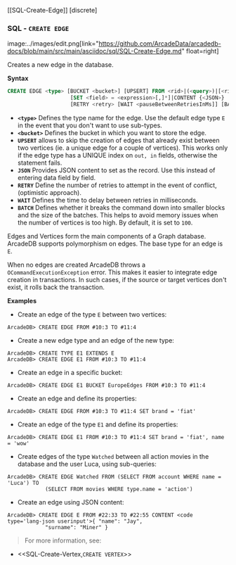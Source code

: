 
[[SQL-Create-Edge]]
[discrete]
### SQL - `CREATE EDGE` 
image:../images/edit.png[link="https://github.com/ArcadeData/arcadedb-docs/blob/main/src/main/asciidoc/sql/SQL-Create-Edge.md" float=right]

Creates a new edge in the database.

**Syntax**

```sql
CREATE EDGE <type> [BUCKET <bucket>] [UPSERT] FROM <rid>|(<query>)|[<rid>]* TO <rid>|(<query>)|[<rid>]*
                    [SET <field> = <expression>[,]*]|CONTENT {<JSON>}
                    [RETRY <retry> [WAIT <pauseBetweenRetriesInMs]] [BATCH <batch-size>]
```

- **`<type>`** Defines the type name for the edge.  Use the default edge type `E` in the event that you don't want to use sub-types.
- **`<bucket>`** Defines the bucket in which you want to store the edge.
- **`UPSERT`** allows to skip the creation of edges that already exist between two vertices (ie. a unique edge for a couple of vertices). This works only if the edge type has a UNIQUE index on `out, in` fields, otherwise the statement fails.
- **`JSON`** Provides JSON content to set as the record.  Use this instead of entering data field by field.
- **`RETRY`** Define the number of retries to attempt in the event of conflict, (optimistic approach).
- **`WAIT`** Defines the time to delay between retries in milliseconds.
- **`BATCH`** Defines whether it breaks the command down into smaller blocks and the size of the batches.  This helps to avoid memory issues when the number of vertices is too high.  By default, it is set to `100`.

Edges and Vertices form the main components of a Graph database.  ArcadeDB supports polymorphism on edges.  The base type for an edge is `E`. 

When no edges are created ArcadeDB throws a `OCommandExecutionException` error.  This makes it easier to integrate edge creation in transactions.  In such cases, if the source or target vertices don't exist, it rolls back the transaction. 


**Examples**

- Create an edge of the type `E` between two vertices:

```
ArcadeDB> CREATE EDGE FROM #10:3 TO #11:4
```

- Create a new edge type and an edge of the new type:

```
ArcadeDB> CREATE TYPE E1 EXTENDS E
ArcadeDB> CREATE EDGE E1 FROM #10:3 TO #11:4
```

- Create an edge in a specific bucket:

```
ArcadeDB> CREATE EDGE E1 BUCKET EuropeEdges FROM #10:3 TO #11:4
```

- Create an edge and define its properties:

```
ArcadeDB> CREATE EDGE FROM #10:3 TO #11:4 SET brand = 'fiat'
```

- Create an edge of the type `E1` and define its properties:
 
```
ArcadeDB> CREATE EDGE E1 FROM #10:3 TO #11:4 SET brand = 'fiat', name = 'wow'
```

- Create edges of the type `Watched` between all action movies in the database and the user Luca, using sub-queries:

```
ArcadeDB> CREATE EDGE Watched FROM (SELECT FROM account WHERE name = 'Luca') TO 
            (SELECT FROM movies WHERE type.name = 'action')
```

- Create an edge using JSON content:

```
ArcadeDB> CREATE EDGE E FROM #22:33 TO #22:55 CONTENT <code type='lang-json userinput'>{ "name": "Jay", 
            "surname": "Miner" }
```


>For more information, see:

- <<SQL-Create-Vertex,`CREATE VERTEX`>>


